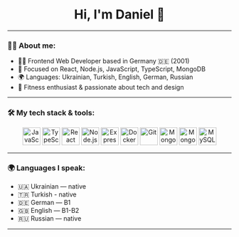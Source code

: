 <h1 align="center">Hi, I'm Daniel 👋</h1>

---

### 👨‍💻 About me:

- 🧑‍💻 Frontend Web Developer based in Germany 🇩🇪 (2001)
- 🚀 Focused on React, Node.js, JavaScript, TypeScript, MongoDB
- 🌍 Languages: Ukrainian, Turkish, English, German, Russian
- 💪 Fitness enthusiast & passionate about tech and design

---

### 🛠️ My tech stack & tools:

<p align="center">
  <img src="https://cdn.jsdelivr.net/gh/devicons/devicon/icons/javascript/javascript-original.svg" width="40" alt="JavaScript"/>
  <img src="https://cdn.jsdelivr.net/gh/devicons/devicon/icons/typescript/typescript-original.svg" width="40" alt="TypeScript"/>
  <img src="https://cdn.jsdelivr.net/gh/devicons/devicon/icons/react/react-original.svg" width="40" alt="React"/>
  <img src="https://cdn.jsdelivr.net/gh/devicons/devicon/icons/nodejs/nodejs-original.svg" width="40" alt="Node.js"/>
  <img src="https://cdn.jsdelivr.net/gh/devicons/devicon/icons/express/express-original.svg" width="40" alt="Express"/>
  <img src="https://cdn.jsdelivr.net/gh/devicons/devicon/icons/docker/docker-original.svg" width="40" alt="Docker"/>
  <img src="https://cdn.jsdelivr.net/gh/devicons/devicon/icons/git/git-original.svg" width="40" alt="Git"/>
  <img src="https://cdn.jsdelivr.net/gh/devicons/devicon/icons/mongodb/mongodb-original.svg" width="40" alt="MongoDB"/>
  <img src="https://cdn.jsdelivr.net/gh/devicons/devicon/icons/mongoose/mongoose-original.svg" width="40" alt="Mongoose"/>
  <img src="https://cdn.jsdelivr.net/gh/devicons/devicon/icons/mysql/mysql-original.svg" width="40" alt="MySQL"/>
</p>

---

### 🌍 Languages I speak:

- 🇺🇦 Ukrainian — native  
- 🇹🇷 Turkish - native
- 🇩🇪 German — B1  
- 🇬🇧 English — B1-B2
- 🇷🇺 Russian — native  

---
